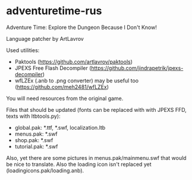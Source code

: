 adventuretime-rus
=================

Adventure Time: Explore the Dungeon Because I Don't Know! 

Language patcher by ArtLavrov

Used utilities:

* Paktools (https://github.com/artlavrov/paktools)
* JPEXS Free Flash Decompiler (https://github.com/jindrapetrik/jpexs-decompiler)
* wfLZEx (.anb to .png converter) may be useful too (https://github.com/meh2481/wfLZEx)

You will need resources from the original game.

Files that should be updated (fonts can be replaced with with JPEXS FFD, texts with ltbtools.py):

* global.pak: *.ttf, *.swf, localization.ltb
* menus.pak: *.swf
* shop.pak: *.swf
* tutorial.pak: *.swf

Also, yet there are some pictures in menus.pak/mainmenu.swf that would be nice to translate.
Also the loading icon isn't replaced yet (loadingicons.pak/loading.anb).
